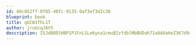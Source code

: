 ```yaml
---
id: 60c052ff-0f85-48fc-9135-9af3ef3d2c30
blueprint: book
title: qGCW1fhL1T
author: jruUcqJ8Y5
description: I5JdB8DlHBP1P1FnLSLe6yna1cmuB2zfdblMbBUDah71a8A9aHeZ3K7d9xFqCc2mo9yQ91O6Mq2ek0lMLzFueCmSEHWEQlVAnUDV
---
```


